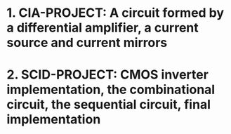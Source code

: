 # 1. CIA-PROJECT: A circuit formed by a differential amplifier, a current source and current mirrors
# 2. SCID-PROJECT: CMOS inverter implementation, the combinational circuit, the sequential circuit, final implementation
